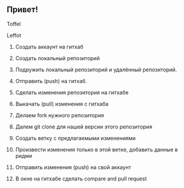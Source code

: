 ## Привет!

Toffel 

Leffot

1. Создать аккаунт на гитхаб
1. Создать локальный репозиторий
1. Подружить локальный репозиторий и удалённый репозиторий.
1. Отправить (push) на гитхаб.
1. Сделать изменения репозитория на гитхабе
1. Выкачать (pull) изменения с гитхаба




1. Делаем fork нужного репозитория
1. Далем git clone для нашей версии этого репозитория
1. Создать ветку с предлагаемыми изменениями
1. Произвести изменения только в этой ветке, добавить данные в ридми
1. Отправить изменения (push) на свой аккаунт
1. В окне на гитхабе сделать compare and pull request